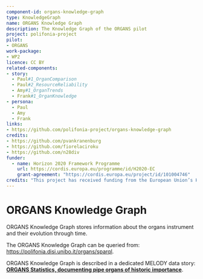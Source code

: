 ```yaml
---
component-id: organs-knowledge-graph
type: KnowledgeGraph
name: ORGANS Knowledge Graph
description: The Knowledge Graph of the ORGANS pilot
project: polifonia-project
pilot:
- ORGANS
work-package: 
- WP2
licence: CC BY
related-components:
- story:
  - Paul#1_OrganComparison
  - Paul#2_ResourceReliability
  - Amy#1_OrganTrends
  - Frank#1_OrganKnowledge
- persona:
  - Paul
  - Amy
  - Frank
links:
- https://github.com/polifonia-project/organs-knowledge-graph
credits:
- https://github.com/pvankranenburg
- https://github.com/fiorelaciroku 
- https://github.com/n28div
funder:
  - name: Horizon 2020 Framework Programme
    url: https://cordis.europa.eu/programme/id/H2020-EC
    grant-agreement: "https://cordis.europa.eu/project/id/101004746"
credits: "This project has received funding from the European Union’s Horizon 2020 research and innovation programme under grant agreement N. 101004746."
---
```


# ORGANS Knowledge Graph
ORGANS Knowledge Graph stores information about the organs instrument and their evolution through time.

The ORGANS Knowledge Graph can be queried from: https://polifonia.disi.unibo.it/organs/sparql.

ORGANS Knowledge Graph is described in a dedicated MELODY data story: **[ORGANS Statistics, documenting pipe organs of historic importance](https://projects.dharc.unibo.it/melody/organs/organs_statistics)**.
